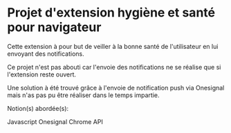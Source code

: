 
# Projet d'extension hygiène et santé pour navigateur 

Cette extension à pour but de veiller à la bonne santé de l'utilisateur en lui envoyant des notifications.

Ce projet n'est pas abouti car l'envoie des notifications ne se réalise que si l'extension reste ouvert.

Une solution à été trouvé grâce à l'envoie de notification push via Onesignal mais n'as pas pu être réaliser dans le temps impartie.

Notion(s) abordée(s):

Javascript
Onesignal
Chrome API



